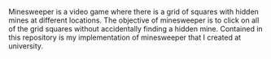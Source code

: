 Minesweeper is a video game where there is a grid of squares with hidden mines at different locations.
The objective of minesweeper is to click on all of the grid squares without accidentally finding a hidden mine.
Contained in this repository is my implementation of minesweeper that I created at university.
